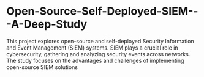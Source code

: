 # Open-Source-Self-Deployed-SIEM---A-Deep-Study
This project explores open-source and self-deployed Security Information and Event Management (SIEM) systems. SIEM plays a crucial role in cybersecurity, gathering and analyzing security events across networks.  The study focuses on the advantages and challenges of implementing open-source SIEM solutions
